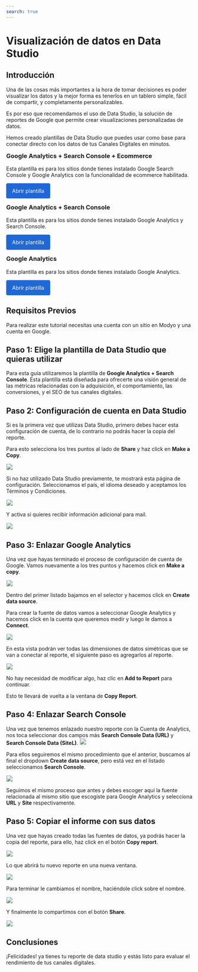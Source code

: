 ```yaml
---
search: true
---
```


# Visualización de datos en Data Studio

## Introducción

Una de las cosas más importantes a la hora de tomar decisiones es poder visualizar los datos y la mejor forma es tenerlos en un tablero simple, fácil de compartir, y completamente personalizables.

Es por eso que recomendamos el uso de Data Studio, la solución de reportes de Google que permite crear visualizaciones personalizadas de datos. 

Hemos creado plantillas de Data Studio que puedes usar como base para conectar directo con los datos de tus Canales Digitales en minutos.

<h3 style="margin-top: 0;padding-top: 0;">Google Analytics + Search Console + Ecommerce</h3>
Esta plantilla es para los sitios donde tienes instalado Google Search Console y Google Analytics con la funcionalidad de ecommerce habilitada.

<a href="https://datastudio.google.com/u/0/reporting/1DGfpSFw6KeX9jio2zuclqWd0ccSfUGDt" target="_blank" rel="noopener noreferrer" style="background: #2068d5;color: #fff;padding: 12px 16px;border-radius: 4px;display: inline-block;text-decoration: none;">Abrir plantilla</a>

<h3 style="margin-top: 0;padding-top: 0;">Google Analytics + Search Console</h3>
Esta plantilla es para los sitios donde tienes instalado Google Analytics y Search Console.

<a href="https://datastudio.google.com/u/0/reporting/1B0-q3Eq_N5w43k2dbY9YfENzyBpwDikr/page/t6g6" target="_blank" rel="noopener noreferrer" style="background: #2068d5;color: #fff;padding: 12px 16px;border-radius: 4px;display: inline-block;text-decoration: none;">Abrir plantilla</a>

<h3 style="margin-top: 0;padding-top: 0;">Google Analytics</h3>
Esta plantilla es para los sitios donde tienes instalado Google Analytics.

<a href="https://datastudio.google.com/u/0/reporting/1xcJfuU25m5CNGSC80XsVQp0uPyV2fsRA/page/t6g6" target="_blank" rel="noopener noreferrer" style="background: #2068d5;color: #fff;padding: 12px 16px;border-radius: 4px;display: inline-block;text-decoration: none;">Abrir plantilla</a>

## Requisitos Previos

Para realizar este tutorial necesitas una cuenta con un sitio en Modyo y una cuenta en Google.

## Paso 1: Elige la plantilla de Data Studio que quieras utilizar

Para esta guía utilizaremos la plantilla de <b>Google Analytics + Search Console</b>. Esta plantilla está diseñada para ofrecerte una visión general de las métricas relacionadas con la adquisición, el comportamiento, las conversiones, y el SEO de tus canales digitales.

## Paso 2: Configuración de cuenta en Data Studio

Si es la primera vez que utilizas Data Studio, primero debes hacer esta configuración de cuenta, de lo contrario no podrás hacer la copia del reporte.

Para esto selecciona los tres puntos al lado de <b>Share</b> y haz click en <b>Make a Copy</b>.

<img src="/assets/img/tutorials/data-studio/1.png" style="border: 1px solid rgb(238, 238, 238);max-width: 650px;margin: auto 0;"/>

Si no haz utilizado Data Studio previamente, te mostrará esta página de configuración. Seleccionamos el país, el idioma deseado y aceptamos los Términos y Condiciones.

<img src="/assets/img/tutorials/data-studio/2.png" style="border: 1px solid rgb(238, 238, 238);max-width: 650px;margin: auto 0;"/>

Y activa si quieres recibir información adicional para mail.

<img src="/assets/img/tutorials/data-studio/2-1.png" style="border: 1px solid rgb(238, 238, 238);max-width: 650px;margin: auto 0;"/>

## Paso 3: Enlazar Google Analytics

Una vez que hayas terminado el proceso de configuración de cuenta de Google. Vamos nuevamente a los tres puntos y hacemos click en <b>Make a copy</b>.

<img src="/assets/img/tutorials/data-studio/2-2.png" style="border: 1px solid rgb(238, 238, 238);max-width: 650px;margin: auto 0;"/>

Dentro del primer listado bajamos en el selector y hacemos click en <b>Create data source</b>.

Para crear la fuente de datos vamos a seleccionar Google Analytics y hacemos click en la cuenta que queremos medir y luego le damos a <b>Connect</b>.

<img src="/assets/img/tutorials/data-studio/2-3.png" style="border: 1px solid rgb(238, 238, 238);max-width: 650px;margin: auto 0;"/>

En esta vista podrán ver todas las dimensiones de datos simétricas que se van a conectar al reporte, el siguiente paso es agregarlos al reporte.

<img src="/assets/img/tutorials/data-studio/3.png" style="border: 1px solid rgb(238, 238, 238);max-width: 650px;margin: auto 0;"/>

No hay necesidad de modificar algo, haz clic en <b>Add to Report</b> para continuar.

Esto te llevará de vuelta a la ventana de <b>Copy Report</b>.


## Paso 4: Enlazar Search Console

Una vez que tenemos enlazado nuestro reporte con la Cuenta de Analytics, nos toca seleccionar dos campos más <b>Search Console Data (URL)</b> y <b>Search Console Data (SiteL)</b>.
<img src="/assets/img/tutorials/data-studio/2-4.png" style="border: 1px solid rgb(238, 238, 238);max-width: 650px;margin: auto 0;"/>

Para ellos seguiremos el mismo procedimiento que el anterior, buscamos al final el dropdown <b>Create data source</b>, pero está vez en el listado seleccionamos <b>Search Console</b>.

<img src="/assets/img/tutorials/data-studio/2-5.png" style="border: 1px solid rgb(238, 238, 238);max-width: 650px;margin: auto 0;"/>

Seguimos el mismo proceso que antes y debes escoger aquí la fuente relacionada al mismo sitio que escogiste para Google Analytics y selecciona <b>URL</b> y <b>Site</b> respectivamente.

## Paso 5: Copiar el informe con sus datos

Una vez que hayas creado todas las fuentes de datos, ya podrás hacer la copia del reporte, para ello, haz click en el botón <b>Copy report</b>.

<img src="/assets/img/tutorials/data-studio/5.png" style="border: 1px solid rgb(238, 238, 238);max-width: 650px;margin: auto 0;"/>

Lo que abrirá tu nuevo reporte en una nueva ventana.

<img src="/assets/img/tutorials/data-studio/6.png" style="border: 1px solid rgb(238, 238, 238);max-width: 650px;margin: auto 0;"/>

Para terminar le cambiamos el nombre, haciéndole click sobre el nombre.

<img src="/assets/img/tutorials/data-studio/7.png" style="border: 1px solid rgb(238, 238, 238);max-width: 650px;margin: auto 0;"/>

Y finalmente lo compartimos con el botón <b>Share</b>.

<img src="/assets/img/tutorials/data-studio/8.png" style="border: 1px solid rgb(238, 238, 238);max-width: 650px;margin: auto 0;"/>


## Conclusiones

¡Felicidades! ya tienes tu reporte de data studio y estás listo para evaluar el rendimiento de tus canales digitales.